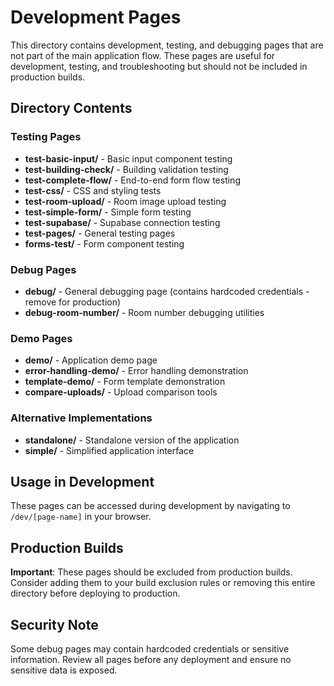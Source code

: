 # Development Pages

This directory contains development, testing, and debugging pages that are not part of the main application flow. These pages are useful for development, testing, and troubleshooting but should not be included in production builds.

## Directory Contents

### Testing Pages
- **test-basic-input/** - Basic input component testing
- **test-building-check/** - Building validation testing
- **test-complete-flow/** - End-to-end form flow testing
- **test-css/** - CSS and styling tests
- **test-room-upload/** - Room image upload testing
- **test-simple-form/** - Simple form testing
- **test-supabase/** - Supabase connection testing
- **test-pages/** - General testing pages
- **forms-test/** - Form component testing

### Debug Pages
- **debug/** - General debugging page (contains hardcoded credentials - remove for production)
- **debug-room-number/** - Room number debugging utilities

### Demo Pages
- **demo/** - Application demo page
- **error-handling-demo/** - Error handling demonstration
- **template-demo/** - Form template demonstration
- **compare-uploads/** - Upload comparison tools

### Alternative Implementations
- **standalone/** - Standalone version of the application
- **simple/** - Simplified application interface

## Usage in Development

These pages can be accessed during development by navigating to `/dev/[page-name]` in your browser.

## Production Builds

**Important**: These pages should be excluded from production builds. Consider adding them to your build exclusion rules or removing this entire directory before deploying to production.

## Security Note

Some debug pages may contain hardcoded credentials or sensitive information. Review all pages before any deployment and ensure no sensitive data is exposed.